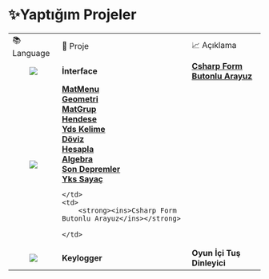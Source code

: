 # ✨Yaptığım Projeler   


<div align="left">
  <table>
<tr>
	  <td>📚 Language </td> <td>📌 Proje </td> <td>📈 Açıklama </td>
</tr> 
<tr>
	<td align="center">
	  <img src="https://img.shields.io/badge/c%23-%23239120.svg?style=for-the-badge&logo=c-sharp&logoColor=white"  />
	</td> 
	<td>
	  <strong>İnterface</strong>
	</td>
	<td><a href="https://github.com/levham/interface" target="_blank">
		<strong><ins>Csharp Form Butonlu Arayuz</ins></strong>
		</a>
	</td>
</tr>



<tr>
	<td align="center">
	  <img src="https://img.shields.io/badge/javascript-%23323330.svg?style=for-the-badge&logo=javascript&logoColor=%23F7DF1E"  />
	</td> 
	<td>
<a href="https://t.me/mat_mr1aybot" target="_blank"><strong>MatMenu</strong></a><br >
<a href="https://t.me/geo_mr1aybot   " target="_blank"><strong>Geometri</strong></a><br >
<a href="https://t.me/matgrup_mr1aybot " target="_blank"><strong>MatGrup</strong></a><br >
<a href="https://t.me/hendese_mr1aybot " target="_blank"><strong>Hendese</strong></a><br >
<a href="https://t.me/ydskelime_mr1aybot" target="_blank"><strong>Yds Kelime</strong></a><br >
<a href="https://t.me/doviz_mr1aybot " target="_blank"><strong>Döviz</strong></a><br >
<a href="https://t.me/hesapla_mr1aybot" target="_blank"><strong>Hesapla</strong></a><br >
<a href="https://t.me/algebra_mr1aybot" target="_blank"><strong>Algebra</strong></a><br >
<a href="https://t.me/deprem_mr1aybot" target="_blank"><strong>Son Depremler</strong></a><br >
<a href="https://t.me/ykssayac_mr1aybot" target="_blank"><strong>Yks Sayaç</strong></a>


	</td>
	<td>
		<strong><ins>Csharp Form Butonlu Arayuz</ins></strong>
		
	</td>
</tr>








<tr>
	<td align="center">
	  <img src="https://img.shields.io/badge/c++-%2300599C.svg?style=for-the-badge&logo=c%2B%2B&logoColor=white)"  />
	</td> 
	<td>
	  <strong>Keylogger</strong>
	</td>
	<td>
	  <strong>Oyun İçi Tuş Dinleyici</strong>
	</td>
</tr>





</table>
 


